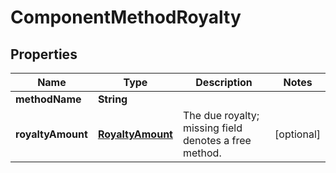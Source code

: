

# ComponentMethodRoyalty


## Properties

| Name | Type | Description | Notes |
|------------ | ------------- | ------------- | -------------|
|**methodName** | **String** |  |  |
|**royaltyAmount** | [**RoyaltyAmount**](RoyaltyAmount.md) | The due royalty; missing field denotes a free method. |  [optional] |



